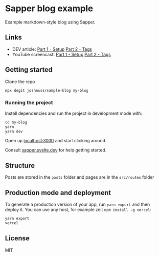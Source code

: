 # Sapper blog example

Example markdown-style blog using Sapper.

## Links

- DEV article: [Part 1 - Setup](https://dev.to/joshnuss/create-a-blog-with-markdown-sapper-50ad) [Part 2 - Tags](https://dev.to/joshnuss/create-a-blog-with-sapper-markdown-part-2-31m4)
- YouTube screencast: [Part 1 - Setup](https://youtu.be/9dSrsDdHyHg) [Part 2 - Tags](https://youtu.be/PGLsFfBf1UA)

## Getting started

Clone the repo

```
npx degit joshnuss/sample-blog my-blog
```

### Running the project

Install dependencies and run the project in development mode with:

```bash
cd my-blog
yarn
yarn dev
```

Open up [localhost:3000](http://localhost:3000) and start clicking around.

Consult [sapper.svelte.dev](https://sapper.svelte.dev) for help getting started.


## Structure

Posts are stored in the `posts` folder and pages are in the `src/routes` folder


## Production mode and deployment

To generate a production version of your app, run `yarn export` and then deploy it. You can use any host, for example zeit `npm install -g vercel`: 

```bash
yarn export
vercel
```

## License

MIT

